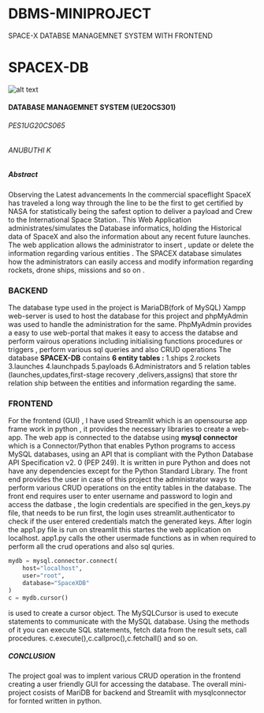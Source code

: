# DBMS-MINIPROJECT
SPACE-X DATABSE MANAGEMNET SYSTEM WITH FRONTEND
# SPACEX-DB

![alt text](https://i.redd.it/exmspx2e5iz61.png)


#### DATABASE MANAGEMNET SYSTEM (UE20CS301)
###### PES1UG20CS065
###### ANUBUTHI K 
##### Abstract
Observing the Latest advancements In the commercial spaceflight SpaceX has traveled a long way through the line to be the first to get certified by NASA for statistically being the safest option to deliver a payload and Crew to the International Space Station.. This Web Application administrates/simulates the Database informatics, holding the Historical data of SpaceX and also the information about any recent future launches.
The web application allows the administrator to insert , update or delete the information regarding various entities . The SPACEX database simulates how the administrators can easily access and modify information regarding rockets, drone ships, missions and so on .
### BACKEND
The database type used in the project is MariaDB(fork of MySQL)
Xampp web-server is used to host the database for this project and phpMyAdmin was used to handle the administration for the same.
PhpMyAdmin provides a easy to use web-portal that makes it easy to access the databse and perform vairous operations including initialising functions procedures or triggers , perform various sql queries and also CRUD operations
The database **SPACEX-DB** contains 
**6 entity tables :**
1.ships
2.rockets
3.launches
4.launchpads
5.payloads
6.Administrators
and 5 relation tables (launches,updates,first-stage recovery ,delivers,assigns) that store thr relation ship between the entities and  information regarding the same.
### FRONTEND
For the frontend (GUI) , I have used Streamlit which is an opensourse app frame work in python , it provides the necessary libraries to create a web-app.
The web app is connected to the databse using **mysql connector** which is  a Connector/Python that enables Python programs to access MySQL databases, using an API that is compliant with the Python Database API Specification v2. 0 (PEP 249). It is written in pure Python and does not have any dependencies except for the Python Standard Library.
The front end provides the user in case of this project  the administrator ways to perform various CRUD operations on the entity tables in the database. 
The front end requires user to enter username and password to  login and access the datbase , the login credentials are specified in the gen_keys.py file, that needs to be run first, the login uses streamlit.authenticator to check if the user entered credentials match the generated keys.
After login the app1.py file is run on streamlit <streamlit run app1.py> this startes the web application on localhost. 
app1.py calls the other usermade functions as in when required to perform all the crud operations and also sql quries.

```python
mydb = mysql.connector.connect(
    host="localhost",
    user="root",
    database="SpaceXDB"
)
c = mydb.cursor()
```
is used to create a cursor object. 
The MySQLCursor is used to execute statements to communicate with the MySQL database.
Using the methods of it you can execute SQL statements, fetch data from the result sets, call procedures.
c.execute(),c.callproc(),c.fetchall() and so on.
##### CONCLUSION
The project goal was to implent various CRUD operation in the frontend creating a user friendly GUI for accessing the database.
The overall mini-project cosists of MariDB for backend and Streamlit with mysqlconnector for fornted written in python.
